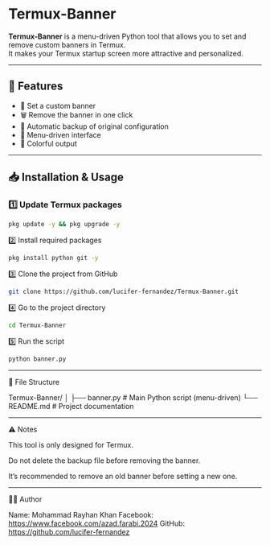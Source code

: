 # Termux-Banner

**Termux-Banner** is a menu-driven Python tool that allows you to set and remove custom banners in Termux.  
It makes your Termux startup screen more attractive and personalized.

---

## 📌 Features
- 🎨 Set a custom banner
- 🗑️ Remove the banner in one click
- 💾 Automatic backup of original configuration
- 🐍 Menu-driven interface
- 🌈 Colorful output

---

## 📥 Installation & Usage

### 1️⃣ Update Termux packages
```bash
pkg update -y && pkg upgrade -y
```
2️⃣ Install required packages
```bash
pkg install python git -y
```
3️⃣ Clone the project from GitHub
```bash
git clone https://github.com/lucifer-fernandez/Termux-Banner.git
```
4️⃣ Go to the project directory
```bash
cd Termux-Banner
```
5️⃣ Run the script
```bash
python banner.py
```

---

📂 File Structure

Termux-Banner/
│
├── banner.py      # Main Python script (menu-driven)
└── README.md      # Project documentation


---

⚠️ Notes

This tool is only designed for Termux.

Do not delete the backup file before removing the banner.

It’s recommended to remove an old banner before setting a new one.



---

👨‍💻 Author

Name: Mohammad Rayhan Khan
Facebook: https://www.facebook.com/azad.farabi.2024
GitHub: https://github.com/lucifer-fernandez
